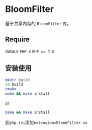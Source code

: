 # BloomFilter
基于共享内存的 `BloomFilter` 库。

## Require

`SWOOLE`
`PHP-X`
`PHP >= 7.0`

## 安装使用

```bash
mkdir build
cd build
cmake ..
make && make install
```
or 

```bash
make && make install
```

到`php.ini`添加`extension=BloomFilter.so`